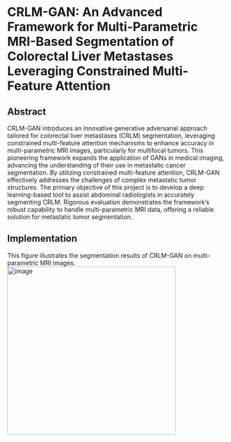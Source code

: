 # CRLM-GAN: An Advanced Framework for Multi-Parametric MRI-Based Segmentation of Colorectal Liver Metastases Leveraging Constrained Multi-Feature Attention
## Abstract
CRLM-GAN introduces an innovative generative adversarial approach tailored for colorectal liver metastases (CRLM) segmentation, leveraging constrained multi-feature attention mechanisms to enhance accuracy in multi-parametric MRI images, particularly for multifocal tumors. This pioneering framework expands the application of GANs in medical imaging, advancing the understanding of their use in metastatic cancer segmentation. By utilizing constrained multi-feature attention, CRLM-GAN effectively addresses the challenges of complex metastatic tumor structures. The primary objective of this project is to develop a deep learning-based tool to assist abdominal radiologists in accurately segmenting CRLM. Rigorous evaluation demonstrates the framework’s robust capability to handle multi-parametric MRI data, offering a reliable solution for metastatic tumor segmentation.
## Implementation
This figure illustrates the segmentation results of CRLM-GAN on multi-parametric MRI images.
<img width="387" alt="image" src="https://github.com/user-attachments/assets/b1774516-f71e-4e4c-ae39-dc6968cc8e2e" />
